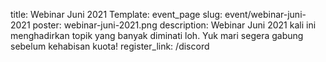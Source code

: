 title: Webinar Juni 2021
Template: event_page
slug: event/webinar-juni-2021
poster: webinar-juni-2021.png
description: Webinar Juni 2021 kali ini menghadirkan topik yang banyak diminati loh. Yuk mari segera gabung sebelum kehabisan kuota!
register_link: /discord